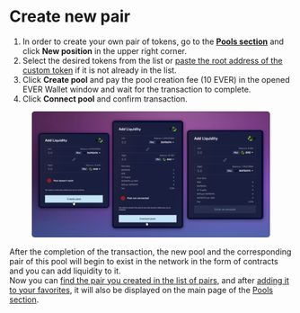 # Create new pair

1. In order to create your own pair of tokens, go to the [**Pools section**](../../pools/) and click **New position** in the upper right corner.
2. Select the desired tokens from the list or [paste the root address of the custom token](../../tokens/how-to/add-custom-token.md) if it is not already in the list.
3. Click **Create pool** and pay the pool creation fee (10 EVER) in the opened EVER Wallet window and wait for the transaction to complete.
4. Click **Connect pool** and confirm transaction.

<figure><img src="../../../.gitbook/assets/image (69).png" alt=""><figcaption></figcaption></figure>

After the completion of the transaction, the new pool and the corresponding pair of this pool will begin to exist in the network in the form of contracts and you can add liquidity to it.\
Now you can [find the pair you created in the list of pairs](see-custom-token-pair.md), and after [adding it to your favorites](../interface/pair-page/add-to-favorites.md), it will also be displayed on the main page of the [Pools section](../../pools/).
